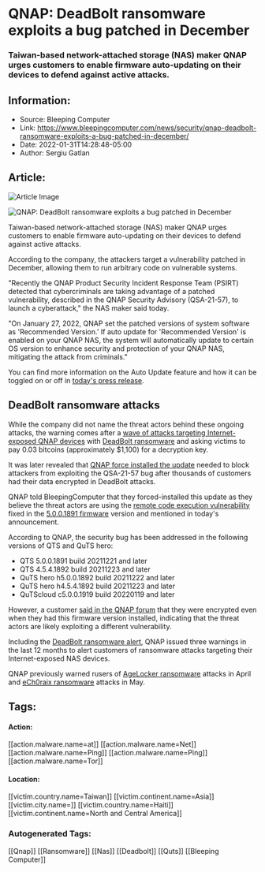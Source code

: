 # QNAP: DeadBolt ransomware exploits a bug patched in December
### Taiwan-based network-attached storage (NAS) maker QNAP urges customers to enable firmware auto-updating on their devices to defend against active attacks.

## Information:
+ Source: Bleeping Computer
+ Link: https://www.bleepingcomputer.com/news/security/qnap-deadbolt-ransomware-exploits-a-bug-patched-in-december/
+ Date: 2022-01-31T14:28:48-05:00
+ Author: Sergiu Gatlan


## Article:
![Article Image](https://www.bleepstatic.com/content/hl-images/2021/04/29/QNAP-headpic.jpg)

![QNAP: DeadBolt ransomware exploits a bug patched in December](https://www.bleepstatic.com/content/hl-images/2021/04/29/QNAP-headpic.jpg)


Taiwan-based network-attached storage (NAS) maker QNAP urges customers to enable firmware auto-updating on their devices to defend against active attacks.


According to the company, the attackers target a vulnerability patched in December, allowing them to run arbitrary code on vulnerable systems.


"Recently the QNAP Product Security Incident Response Team (PSIRT) detected that cybercriminals are taking advantage of a patched vulnerability, described in the QNAP Security Advisory (QSA-21-57), to launch a cyberattack," the NAS maker said today.


"On January 27, 2022, QNAP set the patched versions of system software as 'Recommended Version.' If auto update for 'Recommended Version' is enabled on your QNAP NAS, the system will automatically update to certain OS version to enhance security and protection of your QNAP NAS, mitigating the attack from criminals."


You can find more information on the Auto Update feature and how it can be toggled on or off in [today's press release](https://www.qnap.com/en/security-news/2022/descriptions-and-explanations-of-the-qts-quts-hero-recommended-version-feature).


DeadBolt ransomware attacks
---------------------------


While the company did not name the threat actors behind these ongoing attacks, the warning comes after a [wave of attacks targeting Internet-exposed QNAP devices](https://www.bleepingcomputer.com/news/security/qnap-warns-of-new-deadbolt-ransomware-encrypting-nas-devices/) with [DeadBolt ransomware](https://www.bleepingcomputer.com/news/security/new-deadbolt-ransomware-targets-qnap-devices-asks-50-btc-for-master-key/) and asking victims to pay 0.03 bitcoins (approximately $1,100) for a decryption key.


It was later revealed that [QNAP force installed the update](https://www.bleepingcomputer.com/news/security/qnap-force-installs-update-after-deadbolt-ransomware-hits-3-600-devices/) needed to block attackers from exploiting the QSA-21-57 bug after thousands of customers had their data encrypted in DeadBolt attacks.


QNAP told BleepingComputer that they forced-installed this update as they believe the threat actors are using the [remote code execution vulnerability](https://www.qnap.com/en/security-advisory/qsa-21-57) fixed in the [5.0.0.1891 firmware](http://www.qnap.com/en-us/release-notes/qts/5.0.0.1891/20211221) version and mentioned in today's announcement.


According to QNAP, the security bug has been addressed in the following versions of QTS and QuTS hero:


* QTS 5.0.0.1891 build 20211221 and later
* QTS 4.5.4.1892 build 20211223 and later
* QuTS hero h5.0.0.1892 build 20211222 and later
* QuTS hero h4.5.4.1892 build 20211223 and later
* QuTScloud c5.0.0.1919 build 20220119 and later

However, a customer [said in the QNAP forum](https://forum.qnap.com/viewtopic.php?p=808956#p808956) that they were encrypted even when they had this firmware version installed, indicating that the threat actors are likely exploiting a different vulnerability.


Including the [DeadBolt ransomware alert](https://www.bleepingcomputer.com/news/security/qnap-warns-of-new-deadbolt-ransomware-encrypting-nas-devices/), QNAP issued three warnings in the last 12 months to alert customers of ransomware attacks targeting their Internet-exposed NAS devices.


QNAP previously warned rusers of [AgeLocker ransomware](https://www.bleepingcomputer.com/news/security/qnap-warns-of-agelocker-ransomware-attacks-on-nas-devices/) attacks in April and [eCh0raix ransomware](https://www.bleepingcomputer.com/news/security/qnap-warns-of-ech0raix-ransomware-attacks-roon-server-zero-day/) attacks in May.





## Tags:

#### Action:
[[action.malware.name=at]] [[action.malware.name=Net]] [[action.malware.name=Ping]] [[action.malware.name=Ping]] [[action.malware.name=Tor]]

#### Location:
[[victim.country.name=Taiwan]] [[victim.continent.name=Asia]] [[victim.city.name=]] [[victim.country.name=Haiti]] [[victim.continent.name=North and Central America]]

### Autogenerated Tags:
[[Qnap]] [[Ransomware]] [[Nas]] [[Deadbolt]] [[Quts]] [[Bleeping Computer]]

